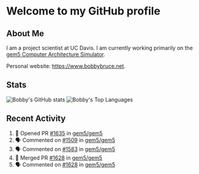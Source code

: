 # Welcome to my GitHub profile

## About Me

I am a project scientist at UC Davis. I am currently working primarily on the [gem5 Computer Architecture Simulator](https://github.com/gem5).

Personal website: <https://www.bobbybruce.net>.

## Stats

![Bobby's GitHub stats](https://github-readme-stats.vercel.app/api?username=bobbyrbruce&show_icons=true&theme=responsive&include_all_commits=true&count_private=true&show=reviews&disable_animations=true)
![Bobby's Top Languages ](https://github-readme-stats.vercel.app/api/top-langs/?username=bobbyrbruce&layout=compact&theme=responsive&count_private=true&langs_count=10&disable_animations=true)

## Recent Activity

<!--START_SECTION:activity-->
1. 💪 Opened PR [#1635](https://github.com/gem5/gem5/pull/1635) in [gem5/gem5](https://github.com/gem5/gem5)
2. 🗣 Commented on [#1509](https://github.com/gem5/gem5/pull/1509#issuecomment-2394400397) in [gem5/gem5](https://github.com/gem5/gem5)
3. 🗣 Commented on [#1583](https://github.com/gem5/gem5/pull/1583#issuecomment-2394312812) in [gem5/gem5](https://github.com/gem5/gem5)
4. 🎉 Merged PR [#1628](https://github.com/gem5/gem5/pull/1628) in [gem5/gem5](https://github.com/gem5/gem5)
5. 🗣 Commented on [#1628](https://github.com/gem5/gem5/pull/1628#issuecomment-2393871948) in [gem5/gem5](https://github.com/gem5/gem5)
<!--END_SECTION:activity-->
